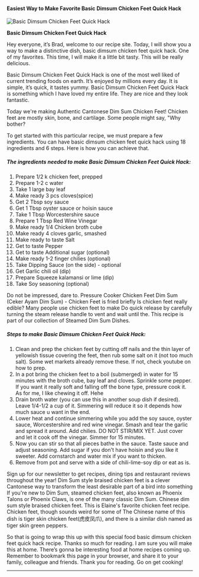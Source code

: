             

#### Easiest Way to Make Favorite Basic Dimsum Chicken Feet Quick Hack

![Basic Dimsum Chicken Feet Quick Hack](https://img-global.cpcdn.com/recipes/a9f6586aced91bcf/751x532cq70/basic-dimsum-chicken-feet-quick-hack-recipe-main-photo.jpg)

**Basic Dimsum Chicken Feet Quick Hack**

Hey everyone, it’s Brad, welcome to our recipe site. Today, I will show you a way to make a distinctive dish, basic dimsum chicken feet quick hack. One of my favorites. This time, I will make it a little bit tasty. This will be really delicious.

Basic Dimsum Chicken Feet Quick Hack is one of the most well liked of current trending foods on earth. It’s enjoyed by millions every day. It is simple, it’s quick, it tastes yummy. Basic Dimsum Chicken Feet Quick Hack is something which I have loved my entire life. They are nice and they look fantastic.

Today we're making Authentic Cantonese Dim Sum Chicken Feet! Chicken feet are mostly skin, bone, and cartilage. Some people might say, "Why bother?

To get started with this particular recipe, we must prepare a few ingredients. You can have basic dimsum chicken feet quick hack using 18 ingredients and 6 steps. Here is how you can achieve that.

##### The ingredients needed to make Basic Dimsum Chicken Feet Quick Hack:

1.  Prepare 1/2 k chicken feet, prepped
2.  Prepare 1-2 c water
3.  Take 1 large bay leaf
4.  Make ready 3 pcs cloves(spice)
5.  Get 2 Tbsp soy sauce
6.  Get 1 Tbsp oyster sauce or hoisin sauce
7.  Take 1 Tbsp Worcestershire sauce
8.  Prepare 1 Tbsp Red Wine Vinegar
9.  Make ready 1/4 Chicken broth cube
10.  Make ready 4 cloves garlic, smashed
11.  Make ready to taste Salt
12.  Get to taste Pepper
13.  Get to taste Additional sugar (optional)
14.  Make ready 1-2 finger chilies (optional)
15.  Take Dipping Sauce (on the side) - optional
16.  Get Garlic chili oil (dip)
17.  Prepare Squeeze kalamansi or lime (dip)
18.  Take Soy seasoning (optional)

Do not be impressed, dare to. Pressure Cooker Chicken Feet Dim Sum (Ceker Ayam Dim Sum) - Chicken Feet is fried briefly Is chicken feet really edible? Many people use chicken feet to make Do quick release by carefully turning the steam release handle to vent and wait until the. This recipe is part of our collection of Steamed Dim Sum Dishes.

##### Steps to make Basic Dimsum Chicken Feet Quick Hack:

1.  Clean and prep the chicken feet by cutting off nails and the thin layer of yellowish tissue covering the feet, then rub some salt on it (not too much salt). Some wet markets already remove these. If not, check youtube on how to prep.
2.  In a pot bring the chicken feet to a boil (submerged) in water for 15 minutes with the broth cube, bay leaf and cloves. Sprinkle some pepper. If you want it really soft and falling off the bone type, pressure cook it. As for me, I like chewing it off. Hehe
3.  Drain broth water (you can use this in another soup dish if desired). Leave 1/4-1/2 a cup of it. Simmering will reduce it so it depends how much sauce u want in the end.
4.  Lower heat and continue simmering while you add the soy sauce, oyster sauce, Worcestershire and red wine vinegar. Smash and tear the garlic and spread it around. Add chilies. DO NOT STIR/MIX YET. Just cover and let it cook off the vinegar. Simmer for 15 minutes.
5.  Now you can stir so that all pieces bathe in the sauce. Taste sauce and adjust seasoning. Add sugar if you don't have hoisin and you like it sweeter. Add cornstarch and water mix if you want to thicken.
6.  Remove from pot and serve with a side of chili-lime-soy dip or eat as is.

Sign up for our newsletter to get recipes, dining tips and restaurant reviews throughout the year! Dim Sum style braised chicken feet is a clever Cantonese way to transform the least desirable part of a bird into something If you're new to Dim Sum, steamed chicken feet, also known as Phoenix Talons or Phoenix Claws, is one of the many classic Dim Sum. Chinese dim sum style braised chicken feet. This is Elaine's favorite chicken feet recipe. Chicken feet, though sounds weird for some of The Chinese name of this dish is tiger skin chicken feet(虎皮凤爪), and there is a similar dish named as tiger skin green peppers.

So that is going to wrap this up with this special food basic dimsum chicken feet quick hack recipe. Thanks so much for reading. I am sure you will make this at home. There’s gonna be interesting food at home recipes coming up. Remember to bookmark this page in your browser, and share it to your family, colleague and friends. Thank you for reading. Go on get cooking!

* * *